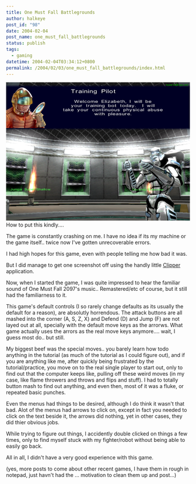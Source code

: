 ```yaml
---
title: One Must Fall Battlegrounds
author: halkeye
post_id: "98"
date: 2004-02-04
post_name: one_must_fall_battlegrounds
status: publish
tags:
  - gaming
datetime: 2004-02-04T03:34:12+0800
permalink: /2004/02/03/one_must_fall_battlegrounds/index.html
---
```


![](clp82.png) How to put this kindly....

The game is constantly crashing on me. I have no idea if its my machine or the game itself.. twice now I've gotten unrecoverable errors.

I had high hopes for this game, even with people telling me how bad it was.

But I did manage to get one screenshot off using the handly little [Clipper](https://hot.ee/mardu123/clipper/) application.

Now, when I started the game, I was quite impressed to hear the familiar sound of One Must Fall 2097's music.. Remastered/etc of course, but it still had the familiarness to it.

This game's default controls (I so rarely change defaults as its usually the default for a reason), are absolutly horrendous. The attack buttons are all mashed into the corner (A, S, Z, X) and Defend (D) and Jump (F) are not layed out at all, specially with the default move keys as the arrorws. What game actually uses the arrors as the real move keys anymore.... wait, I guess most do.. but still.

My biggest beef was the special moves.. you barely learn how todo anything in the tutorial (as much of the tutorial as I could figure out), and if you are anything like me, after quickly being frustrated by the tutorial/practice, you move on to the real single player to start out, only to find out that the computer keeps like, pulling off these weird moves (in my case, like flame throwers and throws and flips and stuff). I had to totally button mash to find out anything, and even then, most of it was a fluke, or repeated basic punches.

Even the menus had things to be desired, although I do think it wasn't that bad. Alot of the menus had arrows to click on, except in fact you needed to click on the text beside it, the arrows did nothing, yet in other cases, they did thier obvious jobs.  

While trying to figure out things, I accidently double clicked on things a few times, only to find myself stuck with my fighter/robot without being able to easily go back.

  

All in all, I didn't have a very good experience with this game.

  

(yes, more posts to come about other recent games, I have them in rough in notepad, just havn't had the ... motivation to clean them up and post...)
